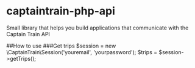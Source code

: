 # captaintrain-php-api
Small library that helps you build applications that communicate with the Captain Train API

##How to use
###Get trips
    $session = new \CaptainTrain\Session('youremail', 'yourpassword');
    $trips = $session->getTrips();
